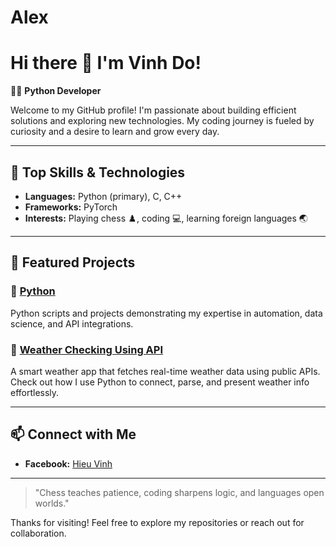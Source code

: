 # Alex
# Hi there 👋 I'm Vinh Do!

👨‍💻 **Python Developer**

Welcome to my GitHub profile! I'm passionate about building efficient solutions and exploring new technologies. My coding journey is fueled by curiosity and a desire to learn and grow every day.

---

## 🚀 Top Skills & Technologies
- **Languages:** Python (primary), C, C++
- **Frameworks:** PyTorch
- **Interests:** Playing chess ♟️, coding 💻, learning foreign languages 🌏

---

## 🌟 Featured Projects

### 🔹 [Python](#)
Python scripts and projects demonstrating my expertise in automation, data science, and API integrations.

### 🔹 [Weather Checking Using API](#)
A smart weather app that fetches real-time weather data using public APIs. Check out how I use Python to connect, parse, and present weather info effortlessly.

---

## 📫 Connect with Me

- **Facebook:** [Hieu Vinh](https://www.facebook.com/vinh.hieu.1656)

---

> "Chess teaches patience, coding sharpens logic, and languages open worlds."

Thanks for visiting! Feel free to explore my repositories or reach out for collaboration.

